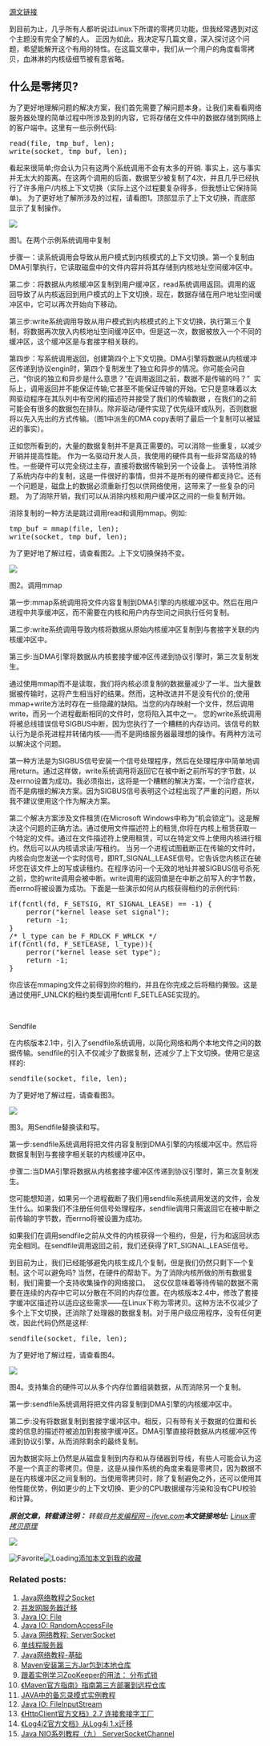 <div class="post_content">
      <div class="simplesect" lang="en">
<p><a href="http://www.linuxjournal.com/article/6345" target="_blank" rel="noopener">源文链接</a></p>
<p>到目前为止，几乎所有人都听说过Linux下所谓的零拷贝功能，但我经常遇到对这个主题没有完全了解的人。 正因为如此，我决定写几篇文章，深入探讨这个问题，希望能解开这个有用的特性。在这篇文章中，我们从一个用户的角度看零拷贝，血淋淋的内核级细节被有意省略。</p>
</div>
<p><span id="more-37721"></span></p>
<div class="simplesect" lang="en">
<h2 class="titlepage">什么是零拷贝?</h2>
<p>为了更好地理解问题的解决方案，我们首先需要了解问题本身。让我们来看看网络服务器处理的简单过程中所涉及到的内容，它将存储在文件中的数据存储到网络上的客户端中。这里有一些示例代码:</p>
<pre class="programlisting">read(file, tmp_buf, len);
write(socket, tmp_buf, len);
</pre>
<p>看起来很简单;你会认为只有这两个系统调用不会有太多的开销. 事实上，这与事实并无太大的距离。在这两个调用的后面，数据至少被复制了4次，并且几乎已经执行了许多用户/内核上下文切换（实际上这个过程要复杂得多，但我想让它保持简单)。 为了更好地了解所涉及的过程，请看图1。顶部显示了上下文切换，而底部显示了复制操作。</p>
<div class="mediaobject">
<p><img src="http://www.linuxjournal.com/files/linuxjournal.com/linuxjournal/articles/063/6345/6345f1.jpg"></p>
<div class="caption">
<p>图1。在两个示例系统调用中复制</p>
</div>
</div>
<p>步骤一：读系统调用会导致从用户模式到内核模式的上下文切换。第一个复制由DMA引擎执行，它读取磁盘中的文件内容并将其存储到内核地址空间缓冲区中。</p>
<p>第二步：将数据从内核缓冲区复制到用户缓冲区，read系统调用返回。调用的返回导致了从内核返回到用户模式的上下文切换，现在，数据存储在用户地址空间缓冲区中，它可以再次开始向下移动。</p>
<p>第三步:write系统调用导致从用户模式到内核模式的上下文切换，执行第三个复制，将数据再次放入内核地址空间缓冲区中。但是这一次，数据被放入一个不同的缓冲区，这个缓冲区是与套接字相关联的。</p>
<p>第四步：写系统调用返回，创建第四个上下文切换。DMA引擎将数据从内核缓冲区传递到协议engin时，第四个复制发生了独立和异步的情况。你可能会问自己，“你说的独立和异步是什么意思？”在调用返回之前，数据不是传输的吗？”&nbsp; 实际上，调用返回并不能保证传输;它甚至不能保证传输的开始。它只是意味着以太网驱动程序在其队列中有空闲的描述符并接受了我们的传输数据 ，在我们的之前可能会有很多的数据包在排队。除非驱动/硬件实现了优先级环或队列，否则数据将以先入先出的方式传输。（图1中派生的DMA copy表明了最后一个复制可以被延迟的事实）。</p>
<p>正如您所看到的，大量的数据复制并不是真正需要的。可以消除一些重复，以减少开销并提高性能。 作为一名驱动开发人员，我使用的硬件具有一些非常高级的特性。一些硬件可以完全绕过主存，直接将数据传输到另一个设备上。&nbsp;该特性消除了系统内存中的复制，这是一件很好的事情，但并不是所有的硬件都支持它。还有一个问题是，磁盘上的数据必须重新打包以供网络使用，这带来了一些复杂的问题。 为了消除开销，我们可以从消除内核和用户缓冲区之间的一些复制开始。</p>
<p>消除复制的一种方法是跳过调用read和调用mmap。例如:</p>
<pre class="programlisting">tmp_buf = mmap(file, len);
write(socket, tmp_buf, len);
</pre>
<p>为了更好地了解过程，请查看图2。上下文切换保持不变。</p>
<div class="mediaobject">
<p><img src="http://www.linuxjournal.com/files/linuxjournal.com/linuxjournal/articles/063/6345/6345f2.jpg"></p>
<div class="caption">
<p>图2。调用mmap</p>
</div>
</div>
<p>第一步:mmap系统调用将文件内容复制到DMA引擎的内核缓冲区中。然后在用户进程中共享缓冲区，而不需要在内核和用户内存空间之间执行任何复制。</p>
<p>第二步:write系统调用导致内核将数据从原始内核缓冲区复制到与套接字关联的内核缓冲区中。</p>
<p>第三步:当DMA引擎将数据从内核套接字缓冲区传递到协议引擎时，第三次复制发生。</p>
<p>通过使用mmap而不是读取，我们将内核必须复制的数据量减少了一半。当大量数据被传输时，这将产生相当好的结果。然而，这种改进并不是没有代价的;使用mmap+write方法时存在一些隐藏的缺陷。当您的内存映射一个文件，然后调用write，而另一个进程截断相同的文件时，您将陷入其中之一。 您的write系统调用将被总线错误信号SIGBUS中断，因为您执行了一个糟糕的内存访问。该信号的默认行为是杀死进程并转储内核——而不是网络服务器最理想的操作。有两种方法可以解决这个问题。</p>
<p>第一种方法是为SIGBUS信号安装一个信号处理程序，然后在处理程序中简单地调用return。通过这样做，write系统调用将返回它在被中断之前所写的字节数，以及errno设置为成功。我必须指出，这将是一个糟糕的解决方案，一个治疗症状，而不是病根的解决方案。因为SIGBUS信号表明这个过程出现了严重的问题，所以我不建议使用这个作为解决方案。</p>
<p>第二个解决方案涉及文件租赁(在Microsoft Windows中称为“机会锁定”)。这是解决这个问题的正确方法。通过使用文件描述符上的租赁,你将在内核上租赁获取一个特定的文件。通过在文件描述符上使用租赁，可以在特定文件上使用内核进行租约。然后可以从内核请求读/写租约。 当另一个进程试图截断正在传输的文件时，内核会向您发送一个实时信号，即RT_SIGNAL_LEASE信号。它告诉您内核正在破坏您在该文件上的写或读租约。在程序访问一个无效的地址并被SIGBUS信号杀死之前，您的write调用会被中断。write调用的返回值是在中断之前写入的字节数，而errno将被设置为成功。下面是一些演示如何从内核获得租约的示例代码:</p>
<pre class="programlisting">if(fcntl(fd, F_SETSIG, RT_SIGNAL_LEASE) == -1) {
    perror("kernel lease set signal");
    return -1;
}
/* l_type can be F_RDLCK F_WRLCK */
if(fcntl(fd, F_SETLEASE, l_type)){
    perror("kernel lease set type");
    return -1;
}
</pre>
<p>你应该在mmaping文件之前得到你的租约，并且在你完成之后将租约撕毁。这是通过使用F_UNLCK的租约类型调用fcntl F_SETLEASE实现的。</p>
</div>
<p>&nbsp;</p>
<div class="titlepage">Sendfile</div>
<p>在内核版本2.1中，引入了sendfile系统调用，以简化网络和两个本地文件之间的数据传输。sendfile的引入不仅减少了数据复制，还减少了上下文切换。使用它是这样的:</p>
<pre class="programlisting">sendfile(socket, file, len);
</pre>
<p>为了更好地了解过程，请查看图3。</p>
<div class="mediaobject">
<p><img src="http://www.linuxjournal.com/files/linuxjournal.com/linuxjournal/articles/063/6345/6345f3.jpg"></p>
<div class="caption">
<p>图3。用Sendfile替换读和写。</p>
</div>
</div>
<p>第一步:sendfile系统调用将把文件内容复制到DMA引擎的内核缓冲区中。然后将数据复制到与套接字相关联的内核缓冲区中。</p>
<p>步骤二:当DMA引擎将数据从内核套接字缓冲区传递到协议引擎时，第三次复制发生。</p>
<p>您可能想知道，如果另一个进程截断了我们用sendfile系统调用发送的文件，会发生什么。如果我们不注册任何信号处理程序，sendfile调用只需返回它在被中断之前传输的字节数，而errno将被设置为成功。</p>
<p>如果我们在调用sendfile之前从文件的内核获得一个租约，但是，行为和返回状态完全相同。在sendfile调用返回之前，我们还获得了RT_SIGNAL_LEASE信号。</p>
<p>到目前为止，我们已经能够避免内核生成几个复制，但是我们仍然只剩下一个复制。这个可以避免吗? 当然，在硬件的帮助下。为了消除内核所做的所有数据复制，我们需要一个支持收集操作的网络接口。&nbsp; 这仅仅意味着等待传输的数据不需要在连续的内存中它可以分散在不同的内存位置。在内核版本2.4中，修改了套接字缓冲区描述符以适应这些需求——在Linux下称为零拷贝。这种方法不仅减少了多个上下文切换，还消除了处理器的数据复制。对于用户级应用程序，没有任何更改，因此代码仍然是这样:</p>
<pre class="programlisting">sendfile(socket, file, len);
</pre>
<p>为了更好地了解过程，请查看图4。</p>
<div class="mediaobject">
<p><img src="http://www.linuxjournal.com/files/linuxjournal.com/linuxjournal/articles/063/6345/6345f4.jpg"></p>
<div class="caption">
<p>图4。支持集合的硬件可以从多个内存位置组装数据，从而消除另一个复制。</p>
</div>
</div>
<p>第一步:sendfile系统调用将把文件内容复制到DMA引擎的内核缓冲区中。</p>
<p>第二步:没有将数据复制到套接字缓冲区中。相反，只有带有关于数据的位置和长度的信息的描述符被追加到套接字缓冲区。DMA引擎直接将数据从内核缓冲区传递到协议引擎，从而消除剩余的最终复制。</p>
<p>因为数据实际上仍然是从磁盘复制到内存和从存储器到导线，有些人可能会认为这不是一个真正的零拷贝。但是，这是从操作系统的角度来看是零拷贝，因为数据不是在内核缓冲区之间复制的。当使用零拷贝时，除了复制避免之外，还可以使用其他性能优势，例如更少的上下文切换、更少的CPU数据缓存污染和没有CPU校验和计算。</p>
<div style="margin-top: 15px; font-style: italic">
<p><strong>原创文章，转载请注明：</strong> 转载自<a href="http://ifeve.com/">并发编程网 – ifeve.com</a><strong>本文链接地址:</strong> <a href="http://ifeve.com/linux%e9%9b%b6%e6%8b%b7%e8%b4%9d%e5%8e%9f%e7%90%86/">Linux零拷贝原理</a></p>
</div>
<p><a target="_blank" href="http://ads.cachekit.com/"><img src="http://ifeve.com/wp-content/uploads/2019/04/cachekit-2019-04.png"><br>
</a></p>
<span class="wpfp-span"><img src="http://ifeve.com/wp-content/plugins/wp-favorite-posts/img/star.png" alt="Favorite" title="Favorite" class="wpfp-img"><img src="http://ifeve.com/wp-content/plugins/wp-favorite-posts/img/loading.gif" alt="Loading" title="Loading" class="wpfp-hide wpfp-img"><a class="wpfp-link" href="?wpfpaction=add&amp;postid=37721" title="添加本文到我的收藏" rel="nofollow">添加本文到我的收藏</a></span><div class="yarpp-related">
<h3>Related posts:</h3><ol>
<li><a href="http://ifeve.com/java-socket/" rel="bookmark" title="Java网络教程之Socket">Java网络教程之Socket </a></li>
<li><a href="http://ifeve.com/ifeve-server-remove/" rel="bookmark" title="并发网服务器迁移">并发网服务器迁移 </a></li>
<li><a href="http://ifeve.com/java-io-file/" rel="bookmark" title="Java IO: File">Java IO: File </a></li>
<li><a href="http://ifeve.com/java-io-randomaccessfile/" rel="bookmark" title="Java IO: RandomAccessFile">Java IO: RandomAccessFile </a></li>
<li><a href="http://ifeve.com/java-network-serversocket-2/" rel="bookmark" title="Java 网络教程: ServerSocket">Java 网络教程: ServerSocket </a></li>
<li><a href="http://ifeve.com/singlethreaded-server/" rel="bookmark" title="单线程服务器">单线程服务器 </a></li>
<li><a href="http://ifeve.com/java-networking/" rel="bookmark" title="Java网络教程-基础">Java网络教程-基础 </a></li>
<li><a href="http://ifeve.com/guide-3rd-party-jars-local/" rel="bookmark" title="Maven安装第三方Jar包到本地仓库">Maven安装第三方Jar包到本地仓库 </a></li>
<li><a href="http://ifeve.com/zookeeper-lock/" rel="bookmark" title="跟着实例学习ZooKeeper的用法： 分布式锁">跟着实例学习ZooKeeper的用法： 分布式锁 </a></li>
<li><a href="http://ifeve.com/guide-3rd-party-jars-remote/" rel="bookmark" title="《Maven官方指南》指南第三方部署到远程仓库">《Maven官方指南》指南第三方部署到远程仓库 </a></li>
<li><a href="http://ifeve.com/memento-design-pattern-in-java-example-tutorial/" rel="bookmark" title="JAVA中的备忘录模式实例教程">JAVA中的备忘录模式实例教程 </a></li>
<li><a href="http://ifeve.com/java-io-fileinputstream/" rel="bookmark" title="Java IO: FileInputStream">Java IO: FileInputStream </a></li>
<li><a href="http://ifeve.com/httpclient-2-7/" rel="bookmark" title="《HttpClient官方文档》2.7 连接套接字工厂">《HttpClient官方文档》2.7 连接套接字工厂 </a></li>
<li><a href="http://ifeve.com/log4j-2/" rel="bookmark" title="《Log4j2官方文档》从Log4j 1.x迁移">《Log4j2官方文档》从Log4j 1.x迁移 </a></li>
<li><a href="http://ifeve.com/server-socket-channel/" rel="bookmark" title="Java NIO系列教程（九） ServerSocketChannel">Java NIO系列教程（九） ServerSocketChannel </a></li>
</ol>
</div>
           </div>